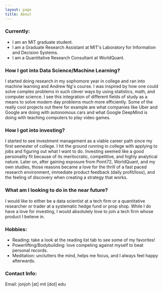 ```yaml
---
layout: page
title: About
---
```



### Currently:

* I am an MIT graduate student.
* I am a Graduate Research Assistant at MIT's Laboratory for Information and Decision Systems.
* I am a Quantitative Research Consultant at WorldQuant.



### How I got into Data Science/Machine Learning?

I started doing research in my sophomore year in college and ran into machine learning and Andrew Ng's course. I was inspired by how one could solve complex problems in such clever ways by using statistics, math, and computer science. I see this integration of different fields of study as a means to solve modern day problems much more efficiently. Some of the really cool projects out there for example are what companies like Uber and Google are doing with autonomous cars and what Google DeepMind is doing with teaching computers to play video games.



### How I got into investing?

I started to see investment management as a viable career path since my first semester of college. I hit the ground running in college with applying to jobs and figuring out what I want to do. Investing seemed like a good personality fit because of its meritocratic, competitive, and highly analytical nature. Later on, after gaining exposure from Point72, WorldQuant, and my own studies, those reasons became a love for the thrill of a fast paced research environment, immediate product feedback (daily profit/loss), and the feeling of discovery when creating a strategy that works.



### What am I looking to do in the near future?

I would like to either be a data scientist at a tech firm or a quantitative researcher or trader at a systematic hedge fund or prop shop. While I do have a love for investing, I would absolutely love to join a tech firm whose product I believe in.



### Hobbies:

* Reading: take a look at the reading list tab to see some of my favorites!
* Powerlifting/Bodybuilding: love competing against myself to beat personal records.
* Meditation: unclutters the mind, helps me focus, and I always feel happy afterwards.



### Contact Info:

Email: jonjoh [at] mit [dot] edu
